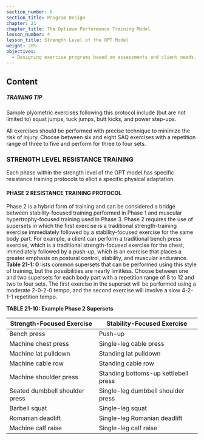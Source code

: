 ```yaml
---
section_number: 6
section_title: Program Design
chapter: 21
chapter_title: The Optimum Performance Training Model
lesson_number: 4
lesson_title: Strength Level of the OPT Model
weight: 20%
objectives:
  - Designing exercise programs based on assessments and client needs.
---
```


## Content
##### TRAINING TIP

Sample plyometric exercises following this protocol include (but are not limited to) squat jumps, tuck jumps, butt kicks, and power step-ups.

All exercises should be performed with precise technique to minimize the risk of injury. Choose between six and eight SAQ exercises with a repetition range of three to five and perform for three to four sets.

### STRENGTH LEVEL RESISTANCE TRAINING

Each phase within the strength level of the OPT model has specific resistance training protocols to elicit a specific physical adaptation.

#### PHASE 2 RESISTANCE TRAINING PROTOCOL

Phase 2 is a hybrid form of training and can be considered a bridge between stability-focused training performed in Phase 1 and muscular hypertrophy-focused training used in Phase 3. Phase 2 requires the use of supersets in which the first exercise is a traditional strength-training exercise immediately followed by a stability-focused exercise for the same body part. For example, a client can perform a traditional bench press exercise, which is a traditional strength-focused exercise for the chest, immediately followed by a push-up, which is an exercise that places a greater emphasis on postural control, stability, and muscular endurance. **Table 21-1: 0** lists common supersets that can be performed using this style of training, but the possibilities are nearly limitless. Choose between one and two supersets for each body part with a repetition range of 8 to 12 and two to four sets. The first exercise in the superset will be performed using a moderate 2-0-2-0 tempo, and the second exercise will involve a slow 4-2-1-1 repetition tempo.

**TABLE 21-10: Example Phase 2 Supersets**

| Strength-Focused Exercise | Stability-Focused Exercise |
|---|---|
| Bench press | Push-up |
| Machine chest press | Single-leg cable press |
| Machine lat pulldown | Standing lat pulldown |
| Machine cable row | Standing cable row |
| Machine shoulder press | Standing bottoms-up kettlebell press |
| Seated dumbbell shoulder press | Single-leg dumbbell shoulder press |
| Barbell squat | Single-leg squat |
| Romanian deadlift | Single-leg Romanian deadlift |
| Machine calf raise | Single-leg calf raise |